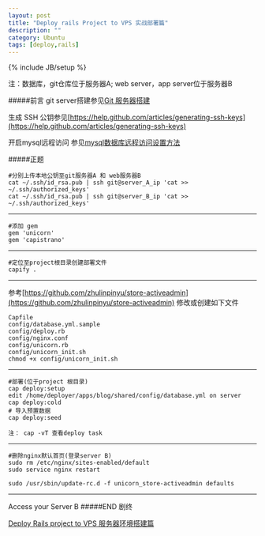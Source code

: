 ```yaml
---
layout: post
title: "Deploy rails Project to VPS 实战部署篇"
description: ""
category: Ubuntu
tags: [deploy,rails]
---
```

{% include JB/setup %}


注：数据库，git仓库位于服务器A; web server，app server位于服务器B

#####前言
git server搭建参见[Git 服务器搭建](http://ruby-china.org/topics/5040)

生成 SSH 公钥参见[https://help.github.com/articles/generating-ssh-keys](https://help.github.com/articles/generating-ssh-keys)

开启mysql远程访问 参见[mysql数据库远程访问设置方法](http://blog.csdn.net/xjd_1985/article/details/7882992)

#####正题
    
    #分别上传本地公钥至git服务器A 和 web服务器B
    cat ~/.ssh/id_rsa.pub | ssh git@server_A_ip 'cat >> ~/.ssh/authorized_keys'
    cat ~/.ssh/id_rsa.pub | ssh git@server_B_ip 'cat >> ~/.ssh/authorized_keys'    
___
    
    #添加 gem
    gem 'unicorn'
    gem 'capistrano'
___

    #定位至project根目录创建部署文件
    capify .
___
  
 参考[https://github.com/zhulinpinyu/store-activeadmin](https://github.com/zhulinpinyu/store-activeadmin) 修改或创建如下文件 
    
    Capfile
    config/database.yml.sample
    config/deploy.rb
    config/nginx.conf
    config/unicorn.rb
    config/unicorn_init.sh
    chmod +x config/unicorn_init.sh
___

    #部署(位于project 根目录)
    cap deploy:setup
    edit /home/deployer/apps/blog/shared/config/database.yml on server
    cap deploy:cold
    # 导入预置数据
    cap deploy:seed
    
    注： cap -vT 查看deploy task
___
    #删除nginx默认首页(登录server B)
    sudo rm /etc/nginx/sites-enabled/default
    sudo service nginx restart
    
    sudo /usr/sbin/update-rc.d -f unicorn_store-activeadmin defaults
___

Access your Server B
#####END 剧终
    
[Deploy Rails project to VPS 服务器环境搭建篇](/ubuntu/2013/08/07/deploy-rails-project-to-vps/)    